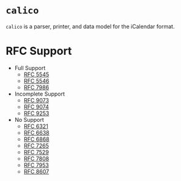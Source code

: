 # `calico`

`calico` is a parser, printer, and data model for the iCalendar format.

# RFC Support
- Full Support
    - [RFC 5545](https://www.rfc-editor.org/rfc/rfc5545)
    - [RFC 5546](https://www.rfc-editor.org/rfc/rfc5546)
    - [RFC 7986](https://www.rfc-editor.org/rfc/rfc7986)
- Incomplete Support
    - [RFC 9073](https://www.rfc-editor.org/rfc/rfc9073)
    - [RFC 9074](https://www.rfc-editor.org/rfc/rfc9074)
    - [RFC 9253](https://www.rfc-editor.org/rfc/rfc9253)
- No Support
    - [RFC 6321](https://www.rfc-editor.org/rfc/rfc6321)
    - [RFC 6638](https://www.rfc-editor.org/rfc/rfc6638)
    - [RFC 6868](https://www.rfc-editor.org/rfc/rfc6868)
    - [RFC 7265](https://www.rfc-editor.org/rfc/rfc7265)
    - [RFC 7529](https://www.rfc-editor.org/rfc/rfc7529)
    - [RFC 7808](https://www.rfc-editor.org/rfc/rfc7808)
    - [RFC 7953](https://www.rfc-editor.org/rfc/rfc7953)
    - [RFC 8607](https://www.rfc-editor.org/rfc/rfc8607)
